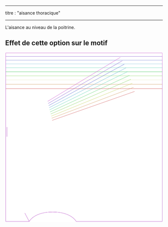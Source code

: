 - - -
titre : "aisance thoracique"
- - -

L'aisance au niveau de la poitrine.

## Effet de cette option sur le motif

![Cette image montre l'effet de cette option en superposant plusieurs variantes qui ont une valeur différente pour cette option](tamiko_chestease_sample.svg "Effet de cette option sur le modèle")
